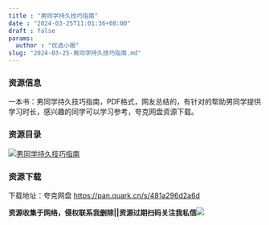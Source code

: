 ```yaml
---
title : "男同学持久技巧指南"
date : "2024-03-25T11:01:36+08:00"
draft : false
params:
  author : "优选小报"
slug: "2024-03-25-男同学持久技巧指南.md"
---
```


### 资源信息

一本书：男同学持久技巧指南，PDF格式，网友总结的，有针对的帮助男同学提供学习时长，感兴趣的同学可以学习参考，夸克网盘资源下载。

### 资源目录

[![男同学持久技巧指南](//img7-1.zhekoulieshou.com/mmbiz_jpg/iaHBVewvSIbAjcr9g6TlCXSfiaDqkbzuEz1Xxu1v9Z2Nctf9tg15JMhbMFX4FicQUDZG0BLvSjaKeogibv8y8Nsnag/0)](//img7-1.zhekoulieshou.com/mmbiz_jpg/iaHBVewvSIbAjcr9g6TlCXSfiaDqkbzuEz1Xxu1v9Z2Nctf9tg15JMhbMFX4FicQUDZG0BLvSjaKeogibv8y8Nsnag/0)

### 资源下载

下载地址：夸克网盘 https://pan.quark.cn/s/481a296d2a6d

**资源收集于网络，侵权联系我删除||资源过期扫码关注我私信**![](//img7-1.zhekoulieshou.com/mmbiz_jpg/iaHBVewvSIbAjcr9g6TlCXSfiaDqkbzuEzp207hVzPqT4YGQOAazQ1KNHCeACbia5Lzq4Ckwibe48iar1q7lgVP1o3w/640?wx_fmt=jpeg&from=appmsg)


